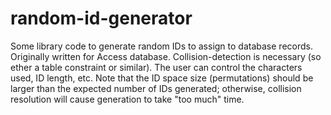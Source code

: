 # random-id-generator
Some library code to generate random IDs to assign to database records. Originally written for Access database. Collision-detection is necessary (so ether a table constraint or similar). The user can control the characters used, ID length, etc. Note that the ID space size (permutations) should be larger than the expected number of IDs generated; otherwise, collision resolution will cause generation to take "too much" time.